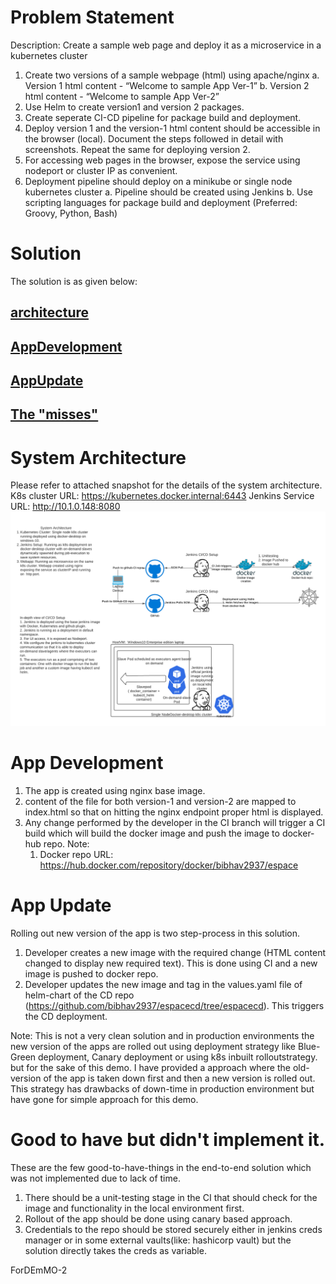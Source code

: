 # Problem Statement

Description: Create a sample web page and deploy it as a microservice in a kubernetes cluster
1. Create two versions of a sample webpage (html) using apache/nginx
    a. Version 1 html content - “Welcome to sample App Ver-1”
    b. Version 2 html content - “Welcome to sample App Ver-2”
2. Use Helm to create version1 and version 2 packages.
3. Create seperate CI-CD pipeline for package build and deployment.
4. Deploy version 1 and the version-1 html content should be accessible in the browser (local). Document the steps followed in detail with screenshots. Repeat the same for deploying version 2.
5. For accessing web pages in the browser, expose the service using nodeport or cluster IP as convenient.
6. Deployment pipeline should deploy on a minikube or single node kubernetes cluster
    a. Pipeline should be created using Jenkins
    b. Use scripting languages for package build and deployment (Preferred: Groovy, Python, Bash)

# Solution
The solution is as given below:
## [architecture](#architecture)
## [AppDevelopment](#appdev)
## [AppUpdate](#appupdates)
## [The "misses"](#missed)

# System Architecture <a name="architecture"></a>
Please refer to attached snapshot for the details of the system architecture. 
K8s cluster URL: https://kubernetes.docker.internal:6443
Jenkins Service URL: http://10.1.0.148:8080
![Architecture](espacewebapp.png)

# App Development <a name="appdev"></a>
1. The app is created using nginx base image.
2. content of the file for both version-1 and version-2 are mapped to index.html so that on hitting the nginx endpoint proper html is displayed.
3. Any change performed by the developer in the CI branch will trigger a CI build which will build the docker image and push the image to docker-hub repo.
Note:
    1. Docker repo URL: https://hub.docker.com/repository/docker/bibhav2937/espace 

# App Update <a name="appupdates"></a>
Rolling out new version of the app is two step-process in this solution.
1. Developer creates a new image with the required change (HTML content changed to display new required text). This is done using CI and a new image is pushed to docker repo.
2. Developer updates the new image and tag in the values.yaml file of helm-chart of the CD repo (https://github.com/bibhav2937/espacecd/tree/espacecd). This triggers the CD deployment.

Note: This is not a very clean solution and in production environments the new version of the apps are rolled out using deployment strategy like Blue-Green deployment, Canary deployment or using k8s inbuilt rolloutstrategy. but for the sake of this demo. I have provided a approach where the old-version of the app is taken down first and then a new version is rolled out. This strategy has drawbacks of down-time in production environment but have gone for simple approach for this demo.

# Good to have but didn't implement it. <a name="missed"></a>
These are the few good-to-have-things in the end-to-end solution which was not implemented due to lack of time.
1. There should be a unit-testing stage in the CI that should check for the image and functionality in the local environment first.
2. Rollout of the app should be done using canary based approach.
3. Credentials to the repo should be stored securely either in jenkins creds manager or in some external vaults(like: hashicorp vault) but the solution directly takes the creds as variable.

ForDEmMO-2

